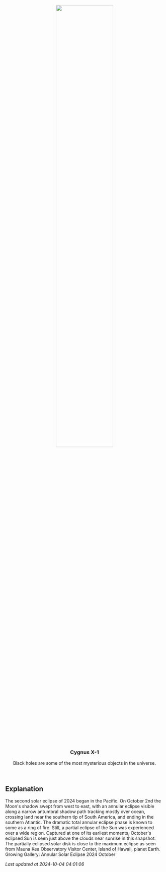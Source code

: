 <p align='center'>
    <img src='https://apod.nasa.gov/apod/image/2410/earliestsolareclipse1024.jpg' width='60%' />
    <h3 align="center">Cygnus X-1</h3>
    <p align="center">Black holes are some of the most mysterious objects in the universe.</p>
</p>
<br/>

Explanation
--
The second solar eclipse of 2024 began in the Pacific. On October 2nd the Moon's shadow swept from west to east, with an annular eclipse visible along a narrow antumbral shadow path tracking mostly over ocean, crossing land near the southern tip of South America, and ending in the southern Atlantic. The dramatic total annular eclipse phase is known to some as a ring of fire. Still, a partial eclipse of the Sun was experienced over a wide region. Captured at one of its earliest moments, October's eclipsed Sun is seen just above the clouds near sunrise in this snapshot. The partially eclipsed solar disk is close to the maximum eclipse as seen from Mauna Kea Observatory Visitor Center, Island of Hawaii, planet Earth.   Growing Gallery: Annular Solar Eclipse 2024 October


*Last updated at 2024-10-04 04:01:06*
